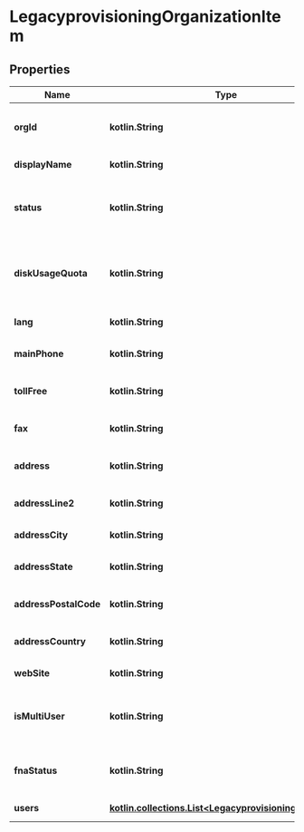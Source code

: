 
# LegacyprovisioningOrganizationItem

## Properties
Name | Type | Description | Notes
------------ | ------------- | ------------- | -------------
**orgId** | **kotlin.String** | Unique identifier for the organization |  [optional]
**displayName** | **kotlin.String** | Organization Name |  [optional]
**status** | **kotlin.String** | Organization status In creation, Active, Maintenance |  [optional]
**diskUsageQuota** | **kotlin.String** | Organization disk usage quota. Deprecated. Always empty. |  [optional]
**lang** | **kotlin.String** | Default language |  [optional]
**mainPhone** | **kotlin.String** | Organization main phone number |  [optional]
**tollFree** | **kotlin.String** | Organization tollFree phone number |  [optional]
**fax** | **kotlin.String** | Organization fax phone number |  [optional]
**address** | **kotlin.String** | Organization address first line |  [optional]
**addressLine2** | **kotlin.String** | Organization address second line |  [optional]
**addressCity** | **kotlin.String** | Organization address city |  [optional]
**addressState** | **kotlin.String** | Organization address state/province |  [optional]
**addressPostalCode** | **kotlin.String** | Organization address postal code |  [optional]
**addressCountry** | **kotlin.String** | Organization address country |  [optional]
**webSite** | **kotlin.String** | Organization website url |  [optional]
**isMultiUser** | **kotlin.String** | Is the organization in single user mode or mutil user mode |  [optional]
**fnaStatus** | **kotlin.String** | Is FNA enabled for the organization |  [optional]
**users** | [**kotlin.collections.List&lt;LegacyprovisioningUserItem&gt;**](LegacyprovisioningUserItem.md) | Organization users |  [optional]



